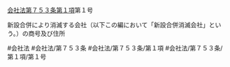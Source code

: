 [会社法第７５３条第１項](会社法＿＿＿＿第７５３条第１項)第１号

新設合併により消滅する会社（以下この編において「新設合併消滅会社」という。）の商号及び住所


#会社法
#会社法/第７５３条
#会社法/第７５３条/第１項
#会社法/第７５３条/第１項/第１号
